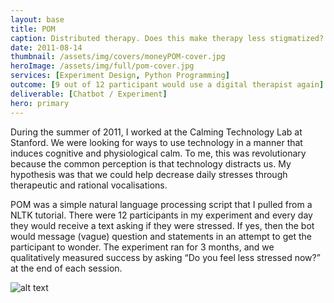 ```yaml
---
layout: base
title: POM
caption: Distributed therapy. Does this make therapy less stigmatized?
date: 2011-08-14
thumbnail: /assets/img/covers/moneyPOM-cover.jpg
heroImage: /assets/img/full/pom-cover.jpg
services: [Experiment Design, Python Programming]
outcome: [9 out of 12 participant would use a digital therapist again]
deliverable: [Chatbot / Experiment]
hero: primary
---
```


During the summer of 2011, I worked at the Calming Technology Lab at Stanford. We were looking for ways to use technology in a manner that induces cognitive and physiological calm. To me, this was revolutionary because the common perception is that technology distracts us. My hypothesis was that we could help decrease daily stresses through therapeutic and rational vocalisations.

POM was a simple natural language processing script that I pulled from a NLTK tutorial. There were 12 participants in my experiment and every day they would receive a text asking if they were stressed. If yes, then the bot would message (vague) question and statements in an attempt to get the participant to wonder. The experiment ran for 3 months, and we qualitatively measured success by asking “Do you feel less stressed now?” at the end of each session.

![alt text](https://c1.staticflickr.com/5/4233/34613057884_315695d2b5_o.jpg)
